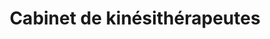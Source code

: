 ---
title: "Cabinet de kinésithérapeutes"
url: /cayenne/cabinet-de-kinesitherapeutes/
shop: Massage
---